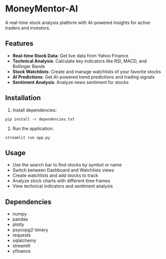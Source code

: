 # MoneyMentor-AI

A real-time stock analysis platform with AI-powered insights for active traders and investors.

## Features

- **Real-time Stock Data**: Get live data from Yahoo Finance
- **Technical Analysis**: Calculate key indicators like RSI, MACD, and Bollinger Bands
- **Stock Watchlists**: Create and manage watchlists of your favorite stocks
- **AI Predictions**: Get AI-powered trend predictions and trading signals
- **Sentiment Analysis**: Analyze news sentiment for stocks

## Installation

1. Install dependencies:
```
pip install -r dependencies.txt
```

2. Run the application:
```
streamlit run app.py
```

## Usage

- Use the search bar to find stocks by symbol or name
- Switch between Dashboard and Watchlists views
- Create watchlists and add stocks to track
- Analyze stock charts with different time frames
- View technical indicators and sentiment analysis

## Dependencies

- numpy
- pandas
- plotly
- psycopg2-binary
- requests
- sqlalchemy
- streamlit
- yfinance